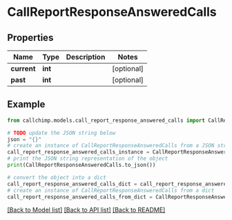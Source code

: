 # CallReportResponseAnsweredCalls


## Properties

Name | Type | Description | Notes
------------ | ------------- | ------------- | -------------
**current** | **int** |  | [optional] 
**past** | **int** |  | [optional] 

## Example

```python
from callchimp.models.call_report_response_answered_calls import CallReportResponseAnsweredCalls

# TODO update the JSON string below
json = "{}"
# create an instance of CallReportResponseAnsweredCalls from a JSON string
call_report_response_answered_calls_instance = CallReportResponseAnsweredCalls.from_json(json)
# print the JSON string representation of the object
print(CallReportResponseAnsweredCalls.to_json())

# convert the object into a dict
call_report_response_answered_calls_dict = call_report_response_answered_calls_instance.to_dict()
# create an instance of CallReportResponseAnsweredCalls from a dict
call_report_response_answered_calls_from_dict = CallReportResponseAnsweredCalls.from_dict(call_report_response_answered_calls_dict)
```
[[Back to Model list]](../README.md#documentation-for-models) [[Back to API list]](../README.md#documentation-for-api-endpoints) [[Back to README]](../README.md)


